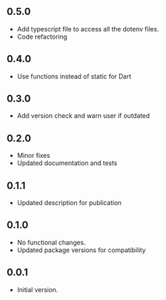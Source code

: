 ## 0.5.0
- Add typescript file to access all the dotenv files. 
- Code refactoring
## 0.4.0
- Use functions instead of static for Dart

## 0.3.0
- Add version check and warn user if outdated

## 0.2.0
- Minor fixes
- Updated documentation and tests 

## 0.1.1
- Updated description for publication
## 0.1.0
- No functional changes.
- Updated package versions for compatibility

## 0.0.1
- Initial version.

